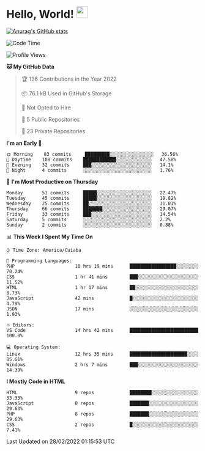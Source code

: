 
# Hello, World! <img src="https://raw.githubusercontent.com/MartinHeinz/MartinHeinz/master/wave.gif" width="30px">

[![Anurag's GitHub stats](https://github-readme-stats.vercel.app/api?username=ilismarque&count_private=true&show_icons=true&theme=dracula)](https://github.com/anuraghazra/github-readme-stats)

<!--START_SECTION:waka-->
![Code Time](http://img.shields.io/badge/Code%20Time-138%20hrs%2046%20mins-blue)

![Profile Views](http://img.shields.io/badge/Profile%20Views-8-blue)

**🐱 My GitHub Data** 

> 🏆 136 Contributions in the Year 2022
 > 
> 📦 76.1 kB Used in GitHub's Storage 
 > 
> 🚫 Not Opted to Hire
 > 
> 📜 5 Public Repositories 
 > 
> 🔑 23 Private Repositories  
 > 
**I'm an Early 🐤** 

```text
🌞 Morning    83 commits     █████████░░░░░░░░░░░░░░░░   36.56% 
🌆 Daytime    108 commits    ████████████░░░░░░░░░░░░░   47.58% 
🌃 Evening    32 commits     ███░░░░░░░░░░░░░░░░░░░░░░   14.1% 
🌙 Night      4 commits      ░░░░░░░░░░░░░░░░░░░░░░░░░   1.76%

```
📅 **I'm Most Productive on Thursday** 

```text
Monday       51 commits     █████░░░░░░░░░░░░░░░░░░░░   22.47% 
Tuesday      45 commits     █████░░░░░░░░░░░░░░░░░░░░   19.82% 
Wednesday    25 commits     ██░░░░░░░░░░░░░░░░░░░░░░░   11.01% 
Thursday     66 commits     ███████░░░░░░░░░░░░░░░░░░   29.07% 
Friday       33 commits     ███░░░░░░░░░░░░░░░░░░░░░░   14.54% 
Saturday     5 commits      ░░░░░░░░░░░░░░░░░░░░░░░░░   2.2% 
Sunday       2 commits      ░░░░░░░░░░░░░░░░░░░░░░░░░   0.88%

```


📊 **This Week I Spent My Time On** 

```text
⌚︎ Time Zone: America/Cuiaba

💬 Programming Languages: 
PHP                      10 hrs 19 mins      █████████████████░░░░░░░░   70.24% 
CSS                      1 hr 41 mins        ███░░░░░░░░░░░░░░░░░░░░░░   11.52% 
HTML                     1 hr 17 mins        ██░░░░░░░░░░░░░░░░░░░░░░░   8.73% 
JavaScript               42 mins             █░░░░░░░░░░░░░░░░░░░░░░░░   4.79% 
JSON                     17 mins             ░░░░░░░░░░░░░░░░░░░░░░░░░   1.93%

🔥 Editors: 
VS Code                  14 hrs 42 mins      █████████████████████████   100.0%

💻 Operating System: 
Linux                    12 hrs 35 mins      █████████████████████░░░░   85.61% 
Windows                  2 hrs 7 mins        ███░░░░░░░░░░░░░░░░░░░░░░   14.39%

```

**I Mostly Code in HTML** 

```text
HTML                     9 repos             ████████░░░░░░░░░░░░░░░░░   33.33% 
JavaScript               8 repos             ███████░░░░░░░░░░░░░░░░░░   29.63% 
PHP                      8 repos             ███████░░░░░░░░░░░░░░░░░░   29.63% 
CSS                      2 repos             █░░░░░░░░░░░░░░░░░░░░░░░░   7.41%

```



 Last Updated on 28/02/2022 01:15:53 UTC
<!--END_SECTION:waka-->

<!--
**ilismarque/ilismarque** is a ✨ _special_ ✨ repository because its `README.md` (this file) appears on your GitHub profile.

Here are some ideas to get you started:

- 🔭 I’m currently working on ...
- 🌱 I’m currently learning ...
- 👯 I’m looking to collaborate on ...
- 🤔 I’m looking for help with ...
- 💬 Ask me about ...
- 📫 How to reach me: ...
- 😄 Pronouns: ...
- ⚡ Fun fact: ...
-->
